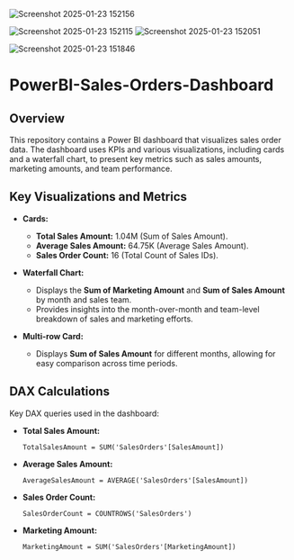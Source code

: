 ![Screenshot 2025-01-23 152156](https://github.com/user-attachments/assets/52b2dae1-a8b2-4efd-86e7-41e6c2eaac06)

![Screenshot 2025-01-23 152115](https://github.com/user-attachments/assets/a7d2dac0-37c6-4af7-88ed-5b6a216c0dc3)
![Screenshot 2025-01-23 152051](https://github.com/user-attachments/assets/12b216c5-b205-47fd-8baf-5bb92c51d8a3)

![Screenshot 2025-01-23 151846](https://github.com/user-attachments/assets/ee1303c7-3b29-4f6b-83ad-e0a2b052a084)
# PowerBI-Sales-Orders-Dashboard

## Overview
This repository contains a Power BI dashboard that visualizes sales order data. The dashboard uses KPIs and various visualizations, including cards and a waterfall chart, to present key metrics such as sales amounts, marketing amounts, and team performance.

## Key Visualizations and Metrics
- **Cards:**
  - **Total Sales Amount:** 1.04M (Sum of Sales Amount).
  - **Average Sales Amount:** 64.75K (Average Sales Amount).
  - **Sales Order Count:** 16 (Total Count of Sales IDs).

- **Waterfall Chart:** 
  - Displays the **Sum of Marketing Amount** and **Sum of Sales Amount** by month and sales team.
  - Provides insights into the month-over-month and team-level breakdown of sales and marketing efforts.

- **Multi-row Card:**
  - Displays **Sum of Sales Amount** for different months, allowing for easy comparison across time periods.

## DAX Calculations
Key DAX queries used in the dashboard:

- **Total Sales Amount:**
  ```DAX
  TotalSalesAmount = SUM('SalesOrders'[SalesAmount])
  ```

- **Average Sales Amount:**
  ```DAX
  AverageSalesAmount = AVERAGE('SalesOrders'[SalesAmount])
  ```

- **Sales Order Count:**
  ```DAX
  SalesOrderCount = COUNTROWS('SalesOrders')
  ```

- **Marketing Amount:**
  ```DAX
  MarketingAmount = SUM('SalesOrders'[MarketingAmount])
  ```

